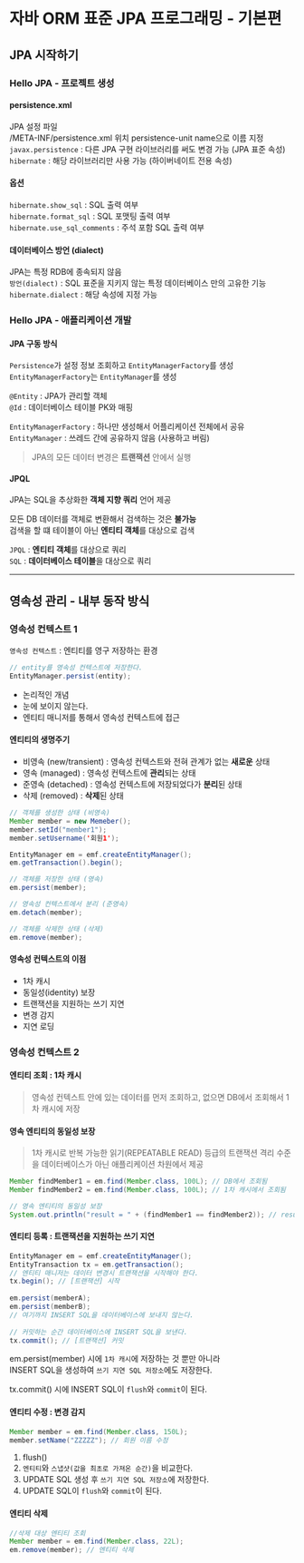 # 자바 ORM 표준 JPA 프로그래밍 - 기본편

## JPA 시작하기

### Hello JPA - 프로젝트 생성

#### persistence.xml
JPA 설정 파일  
/META-INF/persistence.xml 위치
persistence-unit name으로 이름 지정  
`javax.persistence` : 다른 JPA 구현 라이브러리를 써도 변경 가능 (JPA 표준 속성)  
`hibernate` : 해당 라이브러리만 사용 가능 (하이버네이트 전용 속성)

#### 옵션
`hibernate.show_sql` : SQL 출력 여부  
`hibernate.format_sql` : SQL 포맷팅 출력 여부  
`hibernate.use_sql_comments` : 주석 포함 SQL 출력 여부

#### 데이터베이스 방언 (dialect)
JPA는 특정 RDB에 종속되지 않음  
`방언(dialect)` : SQL 표준을 지키지 않는 특정 데이터베이스 만의 고유한 기능  
`hibernate.dialect` : 해당 속성에 지정 가능


### Hello JPA - 애플리케이션 개발

#### JPA 구동 방식
`Persistence`가 설정 정보 조회하고 `EntityManagerFactory`를 생성  
`EntityManagerFactory`는 `EntityManager`를 생성

`@Entity` : JPA가 관리할 객체  
`@Id` : 데이터베이스 테이블 PK와 매핑

`EntityManagerFactory` : 하나만 생성해서 어플리케이션 전체에서 공유  
`EntityManager` : 쓰레드 간에 공유하지 않음 (사용하고 버림)

> JPA의 모든 데이터 변경은 **트랜잭션** 안에서 실행

#### JPQL
JPA는 SQL을 추상화한 **객체 지향 쿼리** 언어 제공

모든 DB 데이터를 객체로 변환해서 검색하는 것은 **불가능**  
검색을 할 떄 테이블이 아닌 **엔티티 객체**를 대상으로 검색

`JPQL` : **엔티티 객체**를 대상으로 쿼리  
`SQL` : **데이터베이스 테이블**을 대상으로 쿼리

---

## 영속성 관리 - 내부 동작 방식

### 영속성 컨텍스트 1

`영속성 컨텍스트` : 엔티티를 영구 저장하는 환경
```java
// entity를 영속성 컨텍스트에 저장한다.
EntityManager.persist(entity);
```
* 논리적인 개념
* 눈에 보이지 않는다.
* 엔티티 매니저를 통해서 영속성 컨텍스트에 접근

#### 엔티티의 생명주기
* 비영속 (new/transient) : 영속성 컨텍스트와 전혀 관계가 없는 **새로운** 상태
* 영속 (managed) : 영속성 컨텍스트에 **관리**되는 상태
* 준영속 (detached) : 영속성 컨텍스트에 저장되었다가 **분리**된 상태
* 삭제 (removed) : **삭제**된 상태

```java
// 객체를 생성한 상태 (비영속)
Member member = new Memeber();
member.setId("member1");
member.setUsername('회원1');

EntityManager em = emf.createEntityManager();
em.getTransaction().begin();

// 객체를 저장한 상태 (영속)
em.persist(member);

// 영속성 컨텍스트에서 분리 (준영속)
em.detach(member);

// 객체를 삭제한 상태 (삭제)
em.remove(member);
```

#### 영속성 컨텍스트의 이점
* 1차 캐시
* 동일성(identity) 보장
* 트랜잭션을 지원하는 쓰기 지연
* 변경 감지
* 지연 로딩

### 영속성 컨텍스트 2

#### 엔티티 조회 : 1차 캐시
> 영속성 컨텍스트 안에 있는 데이터를 먼저 조회하고, 없으면 DB에서 조회해서 1차 캐시에 저장

#### 영속 엔티티의 동일성 보장
> 1차 캐시로 반복 가능한 읽기(REPEATABLE READ) 등급의 트랜잭션 격리 수준을 데이터베이스가 아닌 애플리케이션 차원에서 제공
```java
Member findMember1 = em.find(Member.class, 100L); // DB에서 조회됨
Member findMember2 = em.find(Member.class, 100L); // 1차 캐시에서 조회됨

// 영속 엔티티의 동일성 보장
System.out.println("result = " + (findMember1 == findMember2)); // result = true
```

#### 엔티티 등록 : 트랜잭션을 지원하는 쓰기 지연
```java
EntityManager em = emf.createEntityManager();
EntityTransaction tx = em.getTransaction();
// 엔티티 매니저는 데이터 변경시 트랜잭션을 시작해야 한다.
tx.begin(); // [트랜잭션] 시작
        
em.persist(memberA);
em.persist(memberB);
// 여기까지 INSERT SQL을 데이터베이스에 보내지 않는다.
        
// 커밋하는 순간 데이터베이스에 INSERT SQL을 보낸다.
tx.commit(); // [트랜잭션] 커밋
```
em.persist(member) 시에 `1차 캐시`에 저장하는 것 뿐만 아니라  
INSERT SQL을 생성하여 `쓰기 지연 SQL 저장소`에도 저장한다.

tx.commit() 시에 INSERT SQL이 `flush`와 `commit`이 된다.

#### 엔티티 수정 : 변경 감지
```java
Member member = em.find(Member.class, 150L);
member.setName("ZZZZZ"); // 회원 이름 수정
```
1. flush()
2. `엔티티`와 `스냅샷(값을 최초로 가져온 순간)`을 비교한다.
3. UPDATE SQL 생성 후 `쓰기 지연 SQL 저장소`에 저장한다.
4. UPDATE SQL이 `flush`와 `commit`이 된다.

#### 엔티티 삭제
```java
//삭제 대상 엔티티 조회
Member member = em.find(Member.class, 22L);
em.remove(member); // 엔티티 삭제
```

